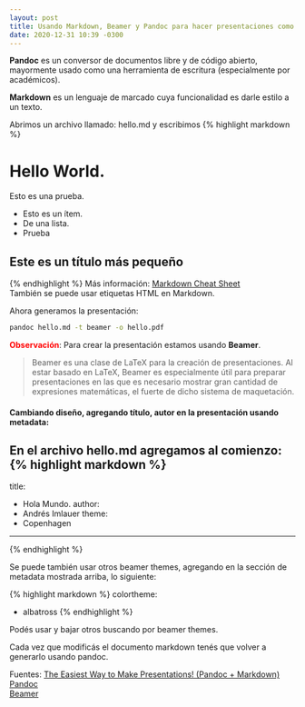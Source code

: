 ```yaml
---
layout: post
title: Usando Markdown, Beamer y Pandoc para hacer presentaciones como PowerPoint
date: 2020-12-31 10:39 -0300
---
```


**Pandoc** es un conversor de documentos libre y de código abierto, mayormente usado como una herramienta de escritura (especialmente por académicos). 

**Markdown** es un lenguaje de marcado cuya funcionalidad es darle estilo a un texto.

Abrimos un archivo llamado: hello.md y escribimos
{% highlight markdown %}
# Hello World.

Esto es una prueba.

* Esto es un ítem.
* De una lista.
* Prueba

## Este es un título más pequeño
{% endhighlight %}
Más información: [Markdown Cheat Sheet](https://guides.github.com/pdfs/markdown-cheatsheet-online.pdf)  
También se puede usar etiquetas HTML en Markdown.

Ahora generamos la presentación:
```bash
pandoc hello.md -t beamer -o hello.pdf
```


<span style="color: red; font-weight:bold;">Observación</span>: Para crear la presentación estamos usando **Beamer**. 

> Beamer es una clase de LaTeX para la creación de presentaciones. Al estar basado en LaTeX, Beamer es especialmente útil para preparar presentaciones en las que es necesario mostrar gran cantidad de expresiones matemáticas, el fuerte de dicho sistema de maquetación. 

#### Cambiando diseño, agregando título, autor en la presentación usando metadata:
En el archivo hello.md agregamos al comienzo:
{% highlight markdown %}
---
title:
- Hola Mundo.
author:
- Andrés Imlauer
theme:
- Copenhagen
---
{% endhighlight %}

Se puede también usar otros beamer themes, agregando en la sección de metadata mostrada arriba, lo siguiente:

{% highlight markdown %}
colortheme:
- albatross
{% endhighlight %}

Podés usar y bajar otros buscando por beamer themes.

Cada vez que modificás el documento markdown tenés que volver a generarlo usando pandoc.

Fuentes: [The Easiest Way to Make Presentations! (Pandoc + Markdown)](https://www.youtube.com/watch?v=dum7q6UXiCE)  
[Pandoc](https://en.wikipedia.org/wiki/Pandoc)  
[Beamer](https://en.wikipedia.org/wiki/Beamer_(LaTeX))
